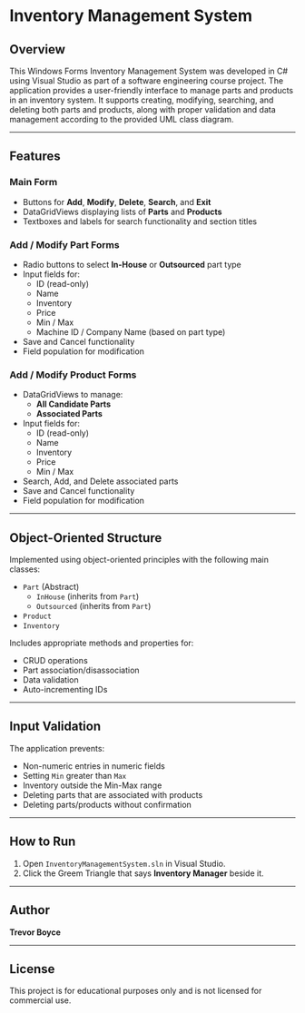 # Inventory Management System

## Overview

This Windows Forms Inventory Management System was developed in C# using Visual Studio as part of a software engineering course project. The application provides a user-friendly interface to manage parts and products in an inventory system. It supports creating, modifying, searching, and deleting both parts and products, along with proper validation and data management according to the provided UML class diagram.

---

## Features

### Main Form
- Buttons for **Add**, **Modify**, **Delete**, **Search**, and **Exit**
- DataGridViews displaying lists of **Parts** and **Products**
- Textboxes and labels for search functionality and section titles

### Add / Modify Part Forms
- Radio buttons to select **In-House** or **Outsourced** part type
- Input fields for:  
  - ID (read-only)
  - Name  
  - Inventory  
  - Price  
  - Min / Max  
  - Machine ID / Company Name (based on part type)
- Save and Cancel functionality
- Field population for modification

### Add / Modify Product Forms
- DataGridViews to manage:  
  - **All Candidate Parts**  
  - **Associated Parts**  
- Input fields for:
  - ID (read-only)
  - Name  
  - Inventory  
  - Price  
  - Min / Max  
- Search, Add, and Delete associated parts
- Save and Cancel functionality
- Field population for modification

---

## Object-Oriented Structure

Implemented using object-oriented principles with the following main classes:

- `Part` (Abstract)
  - `InHouse` (inherits from `Part`)
  - `Outsourced` (inherits from `Part`)
- `Product`
- `Inventory`

Includes appropriate methods and properties for:

- CRUD operations
- Part association/disassociation
- Data validation
- Auto-incrementing IDs

---

## Input Validation

The application prevents:

- Non-numeric entries in numeric fields
- Setting `Min` greater than `Max`
- Inventory outside the Min-Max range
- Deleting parts that are associated with products
- Deleting parts/products without confirmation

---

## How to Run

1. Open `InventoryManagementSystem.sln` in Visual Studio.
2. Click the Greem Triangle that says **Inventory Manager** beside it.

---

## Author

**Trevor Boyce**  

---

## License

This project is for educational purposes only and is not licensed for commercial use.
